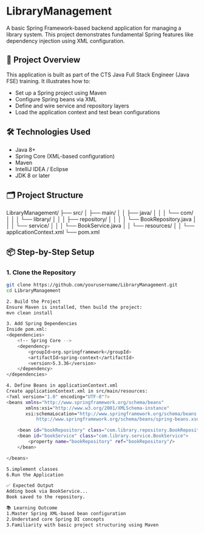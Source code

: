 # LibraryManagement

A basic Spring Framework-based backend application for managing a library system. This project demonstrates fundamental Spring features like dependency injection using XML configuration.

## 📌 Project Overview

This application is built as part of the CTS Java Full Stack Engineer (Java FSE) training. It illustrates how to:

- Set up a Spring project using Maven
- Configure Spring beans via XML
- Define and wire service and repository layers
- Load the application context and test bean configurations

## 🛠️ Technologies Used

- Java 8+
- Spring Core (XML-based configuration)
- Maven
- IntelliJ IDEA / Eclipse
- JDK 8 or later

## 🗂️ Project Structure
LibraryManagement/
├── src/
│ ├── main/
│ │ ├── java/
│ │ │ └── com/
│ │ │ └── library/
│ │ │ ├── repository/
│ │ │ │ └── BookRepository.java
│ │ │ └── service/
│ │ │ └── BookService.java
│ │ └── resources/
│ │ └── applicationContext.xml
└── pom.xml


## 📦 Step-by-Step Setup

### 1. Clone the Repository

```bash
git clone https://github.com/yourusername/LibraryManagement.git
cd LibraryManagement

2. Build the Project
Ensure Maven is installed, then build the project:
mvn clean install

3. Add Spring Dependencies
Inside pom.xml:
<dependencies>
    <!-- Spring Core -->
    <dependency>
        <groupId>org.springframework</groupId>
        <artifactId>spring-context</artifactId>
        <version>5.3.36</version>
    </dependency>
</dependencies>

4. Define Beans in applicationContext.xml
Create applicationContext.xml in src/main/resources:
<?xml version="1.0" encoding="UTF-8"?>
<beans xmlns="http://www.springframework.org/schema/beans"
       xmlns:xsi="http://www.w3.org/2001/XMLSchema-instance"
       xsi:schemaLocation="http://www.springframework.org/schema/beans 
           http://www.springframework.org/schema/beans/spring-beans.xsd">

    <bean id="bookRepository" class="com.library.repository.BookRepository"/>
    <bean id="bookService" class="com.library.service.BookService">
        <property name="bookRepository" ref="bookRepository"/>
    </bean>

</beans>

5.implement classes
6.Run the Application

✅ Expected Output
Adding book via BookService...
Book saved to the repository.

📚 Learning Outcome
1.Master Spring XML-based bean configuration
2.Understand core Spring DI concepts
3.Familiarity with basic project structuring using Maven

